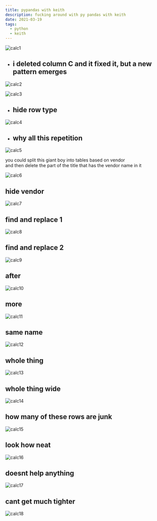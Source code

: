 ```yaml
---
title: pypandas with keith
description: fucking around with py pandas with keith
date: 2021-03-19
tags:
  - python
  - keith
---
```


![calc1](/img/0319-libreoffice-calc-ss1.png)

- ## i deleted column C and it fixed it, but a new pattern emerges

![calc2](/img/0319-libreoffice-calc-ss2.png)

![calc3](/img/0319-libreoffice-calc-ss3.png)

- ## hide row type

![calc4](/img/0319-libreoffice-calc-ss4.png)

- ## why all this repetition

![calc5](/img/0319-libreoffice-calc-ss5.png)

you could split this giant boy into tables based on vendor  
and then delete the part of the title that has the vendor name in it

![calc6](/img/0319-libreoffice-calc-ss6.png)

## hide vendor

![calc7](/img/0319-libreoffice-calc-ss7.png)

## find and replace 1

![calc8](/img/0319-libreoffice-calc-ss8.png)

## find and replace 2

![calc9](/img/0319-libreoffice-calc-ss9.png)

## after

![calc10](/img/0319-libreoffice-calc-ss10.png)

## more

![calc11](/img/0319-libreoffice-calc-ss11.png)

## same name

![calc12](/img/0319-libreoffice-calc-ss12.png)

## whole thing

![calc13](/img/0319-libreoffice-calc-ss13.png)

## whole thing wide

![calc14](/img/0319-libreoffice-calc-ss14.png)

## how many of these rows are junk

![calc15](/img/0319-libreoffice-calc-ss15.png)

## look how neat

![calc16](/img/0319-libreoffice-calc-ss16.png)

## doesnt help anything

![calc17](/img/0319-libreoffice-calc-ss17.png)

## cant get much tighter

![calc18](/img/0319-libreoffice-calc-ss18.png)


